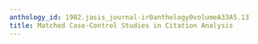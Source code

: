 ```yaml
---
anthology_id: 1982.jasis_journal-ir0anthology0volumeA33A5.13
title: Matched Case-Control Studies in Citation Analysis
---
```

